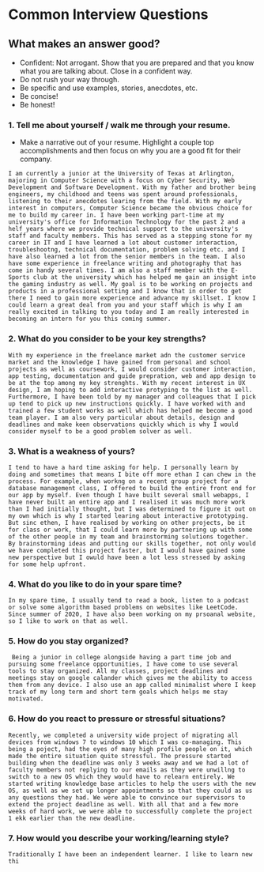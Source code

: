 # Common Interview Questions


## What makes an answer good?
- Confident: Not arrogant. Show that you are prepared and that you know what you are talking about. Close in a confident way.
- Do not rush your way through.
-  Be specific and use examples, stories, anecdotes, etc.
-  Be concise!
-  Be honest!

### 1. Tell me about yourself / walk me through your resume.
   -    Make a narrative out of your resume. Highlight a couple top accomplishments and then focus on why you are a good fit for their company.
   
    I am currently a junior at the University of Texas at Arlington, majoring in Computer Science with a focus on Cyber Security, Web Development and Software Development. With my father and brother being engineers, my childhood and teens was spent around professionals, listening to their anecdotes learing from the field. With my early interest in computers, Computer Science became the obvious choice for me to build my career in. I have been working part-time at my university's office for Information Technology for the past 2 and a helf years where we provide technical support to the university's staff and faculty members. This has served as a stepping stone for my career in IT and I have learned a lot about customer interaction, troubleshootng, technical documentation, problem solving etc. and I have also learned a lot from the senior members in the team. I also have some experience in freelance writing and photography that has come in handy several times. I am also a staff member with the E-Sports club at the university which has helped me gain an insight into the gaming industry as well. My goal is to be working on projects and products in a professional setting and I know that in order to get there I need to gain more experience and advance my skillset. I know I could learn a great deal from you and your staff which is why I am really excited in talking to you today and I am really interested in becoming an intern for you this coming summer.

### 2. What do you consider to be your key strengths?
    With my experience in the freelance market adn the customer service market and the knowledge I have gained from personal and school projects as well as coursework, I would consider customer interaction, app testing, documentation and guide prepration, web and app design to be at the top among my key strenghts. With my recent interest in UX design, I am hoping to add interactive protyping to the list as well. Furthermore, I have been told by my manager and colleagues that I pick up tend to pick up new instructions quickly. I have worked with and trained a few student works as well which has helped me become a good team player. I am also very particular about details, design and deadlines and make keen observations quickly which is why I would consider myself to be a good problem solver as well.

### 3. What is a weakness of yours?
    I tend to have a hard time asking for help. I personally learn by doing and sometimes that means I bite off more ethan I can chew in the process. For example, when workng on a recent group project for a database management class, I offered to build the entire front end for our app by myself. Even though I have built several small webapps, I have never built an entire app and I realised it was much more work than I had initially thought, but I was determined to figure it out on my own which is why I started learing about interactive prototyping. But sinc ethen, I have realised by working on other projects, be it for class or work, that I could learn more by partnering up with some of the other people in my team and brainstorming solutions together. By brainstorming ideas and putting our skills together, not only would we have completed this project faster, but I would have gained some new perspective but I owuld have been a lot less stressed by asking for some help upfront. 

### 4. What do you like to do in your spare time?
    In my spare time, I usually tend to read a book, listen to a podcast or solve some algorithm based problems on websites like LeetCode. Since summer of 2020, I have also been working on my prsoanal website, so I like to work on that as well.

### 5. How do you stay organized?
     Being a junior in college alongside having a part time job and pursuing some freelance opportunities, I have come to use several tools to stay organized. All my classes, project deadlines and meetings stay on google calander which gives me the ability to access them from any device. I also use an app called minimalist where I keep track of my long term and short term goals which helps me stay motivated.

### 6. How do you react to pressure or stressful situations?
    Recently, we completed a university wide project of migrating all devices from windows 7 to windows 10 which I was co-managing. This being a poject, had the eyes of many high profile people on it, which made the entire situation quite stressful. The pressure started building when the deadline was only 3 weeks away and we had a lot of faculty members not replying to our emails as they were unwillng to switch to a new OS which they would have to relearn entirely. We started writing knowledge base articles to help the users with the new OS, as well as we set up longer appointments so that they could as us any questions they had. We were able to convince our supervisors to extend the project deadline as well. With all that and a few more weeks of hard work, we were able to successfully complete the project 1 ekk earlier than the new deadline.

### 7. How would you describe your working/learning style?
    Traditionally I have been an independent learner. I like to learn new thi